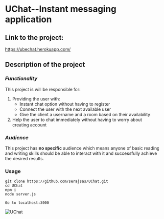 # UChat--Instant messaging application

## Link to the project:
https://ubechat.herokuapp.com/

## **Description of the project**

### _Functionality_

This project is will be responsible for:
1. Providing the user with:
    - Instant chat option without having to register
    - Connect the user with the next available user
    - Give the client a username and a room based on their availability
2. Help the user to chat immediately without having to worry about creating account

### _Audience_

This project has **no specific** audience which means anyone of basic reading and writing skills 
should be able to interact with it and successfully achieve the desired results.

### Usage
`````
git clone https://github.com/serajsas/UChat.git
cd UChat
npm i 
node server.js

Go to localhost:3000
`````

![UChat](https://user-images.githubusercontent.com/64566514/120589870-693a6700-c3ee-11eb-962c-c47d1df4e65d.JPG)


